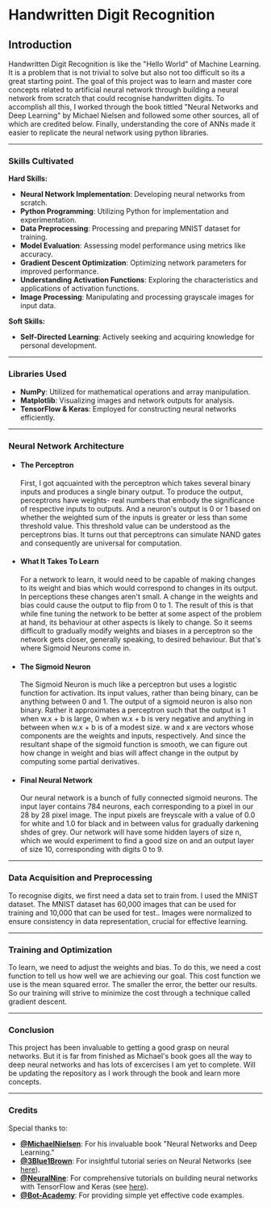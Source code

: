 # Handwritten Digit Recognition

## Introduction

Handwritten Digit Recognition is like the "Hello World" of Machine Learning. It is a problem that is not trivial to solve but also not too difficult so its a great starting point. The goal of this project was to learn and master core concepts related to artificial neural network through building a neural network from scratch that could recognise handwritten digits. To accomplish all this, I worked through the book tittled "Neural Networks and Deep Learning" by Michael Nielsen and followed some other sources, all of which are credited below. Finally, understanding the core of ANNs made it easier to replicate the neural network using python libraries.

---

### Skills Cultivated

**Hard Skills:**
- **Neural Network Implementation**: Developing neural networks from scratch.
- **Python Programming**: Utilizing Python for implementation and experimentation.
- **Data Preprocessing**: Processing and preparing MNIST dataset for training.
- **Model Evaluation**: Assessing model performance using metrics like accuracy.
- **Gradient Descent Optimization**: Optimizing network parameters for improved performance.
- **Understanding Activation Functions**: Exploring the characteristics and applications of activation functions.
- **Image Processing**: Manipulating and processing grayscale images for input data.

**Soft Skills:**
- **Self-Directed Learning**: Actively seeking and acquiring knowledge for personal development.

---

### Libraries Used
- **NumPy**: Utilized for mathematical operations and array manipulation.
- **Matplotlib**: Visualizing images and network outputs for analysis.
- **TensorFlow & Keras**: Employed for constructing neural networks efficiently.

---

### Neural Network Architecture

- #### The Perceptron
  First, I got aqcuainted with the perceptron which takes several binary inputs and produces a single binary output. To produce the output, perceptrons have weights- real numbers that embody the significance of respective inputs to outputs. And a neuron's output is 0 or 1 based on whether the weighted sum of the inputs is greater or less than some threshold value. This threshold value can be understood as the perceptrons bias. It turns out that perceptrons can simulate NAND gates and consequently are universal for computation.

- #### What It Takes To Learn
  For a network to learn, it would need to be capable of making changes to its weight and bias which would correspond to changes in its output. In perceptions these changes aren't small. A change in the weights and bias could cause the output to flip from 0 to 1. The result of this is that while fine tuning the network to be better at some aspect of the problem at hand, its behaviour at other aspects is likely to change. So it seems difficult to gradually modify weights and biases in a perceptron so the network gets closer, generally speaking, to desired behaviour. But that's where Sigmoid Neurons come in.

- #### The Sigmoid Neuron
  The Sigmoid Neuron is much like a perceptron but uses a logistic function for activation. Its input values, rather than being binary, can be anything between 0 and 1. The output of a sigmoid neuron is also non binary. Rather it approximates a perceptron such that the output is 1 when w.x + b is large, 0 when w.x + b is very negative and anything in between when w.x + b is of a modest size. w and x are vectors whose components are the weights and inputs, respectively. And since the resultant shape of the sigmoid function is smooth, we can figure out how change in weight and bias will affect change in the output by computing some partial derivatives.

- #### Final Neural Network
  Our neural network is a bunch of fully connected sigmoid neurons. The input layer contains 784 neurons, each corresponding to a pixel in our 28 by 28 pixel image. The input pixels are freyscale with a value of 0.0 for white and 1.0 for black and in between valus for gradually darkening shdes of grey. Our network will have some hidden layers of size n, which we would experiment to find a good size on and an output layer of size 10, corresponding with digits 0 to 9.

---

### Data Acquisition and Preprocessing

To recognise digits, we first need a data set to train from. I used the MNIST dataset. The MNIST dataset has 60,000 images that can be used for training and 10,000 that can be used for test.. Images were normalized to ensure consistency in data representation, crucial for effective learning.

---

### Training and Optimization

To learn, we need to adjust the weights and bias. To do this, we need a cost function to tell us how well we are achieving our goal. This cost function we use is the mean squared error. The smaller the error, the better our results. So our training will strive to minimize the cost through a technique called gradient descent. 

---

### Conclusion

This project has been invaluable to getting a good grasp on neural networks. But it is far from finished as Michael's book goes all the way to deep neural networks and has lots of excercises I am yet to complete. Will be updating the repository as I work through the book and learn more concepts.  

---

### Credits

Special thanks to:
- **[@MichaelNielsen](https://github.com/mnielsen)**: For his invaluable book "Neural Networks and Deep Learning."
- **[@3Blue1Brown](https://github.com/3b1b)**: For insightful tutorial series on Neural Networks (see [here](https://youtube.com/playlist?list=PLZHQObOWTQDNU6R1_67000Dx_ZCJB-3pi&si=hxYwfbFWpA5Jp9dr)).
- **[@NeuralNine](https://github.com/NeuralNine)**: For comprehensive tutorials on building neural networks with TensorFlow and Keras (see [here](https://youtu.be/bte8Er0QhDg?si=mwkLqkwNfLtzBBMh)).
- **[@Bot-Academy](https://github.com/Bot-Academy)**: For providing simple yet effective code examples.
